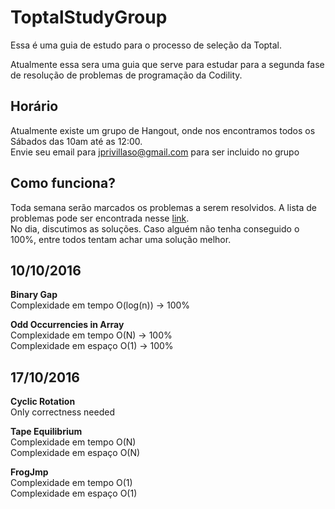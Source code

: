 # ToptalStudyGroup
Essa é uma guia de estudo para o processo de seleção da Toptal.

Atualmente essa sera uma guia que serve para estudar para a segunda fase de resolução
de problemas de programação da Codility.

## Horário
Atualmente existe um grupo de Hangout, onde nos encontramos todos os Sábados das 10am
até as 12:00.  
Envie seu email para jprivillaso@gmail.com para ser incluido no grupo

## Como funciona?
Toda semana serão marcados os problemas a serem resolvidos. A lista de problemas pode ser encontrada
nesse [link](https://codility.com/programmers/lessons/).  
No dia, discutimos as soluções. Caso alguém não tenha conseguido o 100%, entre todos tentam achar uma solução melhor.

## 10/10/2016

**Binary Gap**  
  Complexidade em tempo O(log(n)) -> 100%  

**Odd Occurrencies in Array**  
  Complexidade em tempo O(N) -> 100%  
  Complexidade em espaço O(1) -> 100%  

## 17/10/2016  

**Cyclic Rotation**  
  Only correctness needed

**Tape Equilibrium**  
  Complexidade em tempo O(N)  
  Complexidade em espaço O(N)  

**FrogJmp**  
  Complexidade em tempo O(1)  
  Complexidade em espaço O(1)  